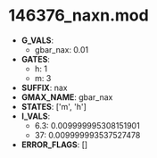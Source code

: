 # 146376_naxn.mod

- **G_VALS**:
  - gbar_nax: 0.01
- **GATES**:
  - h: 1
  - m: 3
- **SUFFIX**: nax
- **GMAX_NAME**: gbar_nax
- **STATES**: ['m', 'h']
- **I_VALS**:
  - 6.3: 0.009999995308151901
  - 37: 0.009999993537527478
- **ERROR_FLAGS**: []
